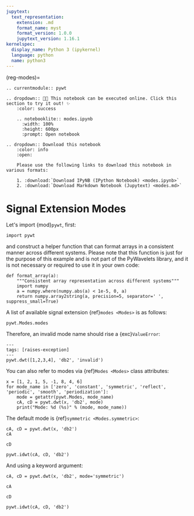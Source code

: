 ```yaml
---
jupytext:
  text_representation:
    extension: .md
    format_name: myst
    format_version: 1.0.0
    jupytext_version: 1.16.1
kernelspec:
  display_name: Python 3 (ipykernel)
  language: python
  name: python3
---
```


(reg-modes)=

```{eval-rst}
.. currentmodule:: pywt

.. dropdown:: 🧑‍🔬 This notebook can be executed online. Click this section to try it out! ✨
    :color: success

    .. notebooklite:: modes.ipynb
      :width: 100%
      :height: 600px
      :prompt: Open notebook

.. dropdown:: Download this notebook
    :color: info
    :open:

    Please use the following links to download this notebook in various formats:

    1. :download:`Download IPyNB (IPython Notebook) <modes.ipynb>`
    2. :download:`Download Markdown Notebook (Jupytext) <modes.md>`
```

# Signal Extension Modes

Let's import {mod}`pywt`, first:

```{code-cell}
import pywt
```

and construct a helper function that can format arrays in a consistent manner
across different systems. Please note that this function is just for the purpose of
this example and is not part of the PyWavelets library, and it is not necessary or
required to use it in your own code:

```{code-cell}
def format_array(a):
    """Consistent array representation across different systems"""
    import numpy
    a = numpy.where(numpy.abs(a) < 1e-5, 0, a)
    return numpy.array2string(a, precision=5, separator=' ', suppress_small=True)
```

A list of available signal extension {ref}`modes <Modes>` is as follows:

```{code-cell}
pywt.Modes.modes
```

Therefore, an invalid mode name should rise a {exc}`ValueError`:

```{code-cell}
---
tags: [raises-exception]
---
pywt.dwt([1,2,3,4], 'db2', 'invalid')
```

You can also refer to modes via {ref}`Modes <Modes>` class attributes:

```{code-cell}
x = [1, 2, 1, 5, -1, 8, 4, 6]
for mode_name in ['zero', 'constant', 'symmetric', 'reflect', 'periodic', 'smooth', 'periodization']:
    mode = getattr(pywt.Modes, mode_name)
    cA, cD = pywt.dwt(x, 'db2', mode)
    print("Mode: %d (%s)" % (mode, mode_name))
```

The default mode is {ref}`symmetric <Modes.symmetric>`:

```{code-cell}
cA, cD = pywt.dwt(x, 'db2')
cA
```

```{code-cell}
cD
```

```{code-cell}
pywt.idwt(cA, cD, 'db2')
```

And using a keyword argument:

```{code-cell}
cA, cD = pywt.dwt(x, 'db2', mode='symmetric')
```

```{code-cell}
cA
```

```{code-cell}
cD
```

```{code-cell}
pywt.idwt(cA, cD, 'db2')
```
